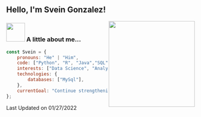 <h2> Hello, I'm Svein Gonzalez! </h2>
<img align='right' src="https://giphy.com/gifs/puppytales-photography-puppytalesphotos-puppy-tales-Vm9EwldJZ0ai576AL0" width="230">


### <img src="https://media.giphy.com/media/VgCDAzcKvsR6OM0uWg/giphy.gif" width="50"> A little about me...  

```javascript
const Svein = {
    pronouns: "He" | "Him",
    code: ["Python", "R", "Java","SQL","Javascript"],
    interests: ["Data Science", "Analytics", "Tech", "Film", "Photography"],
    technologies: {
        databases: ["MySql"],
    },
    currentGoal: "Continue strengthening technical and analytical abilities",
};
```
Last Updated on 01/27/2022

